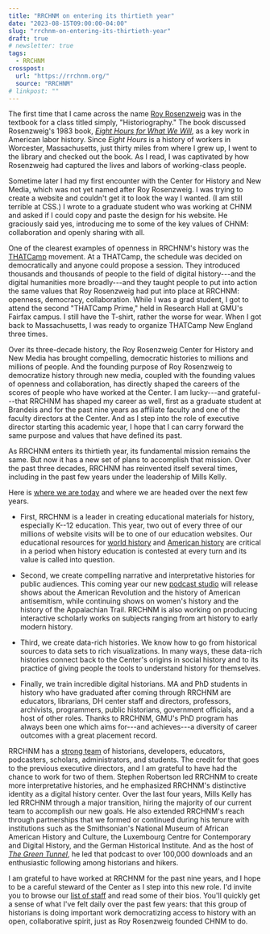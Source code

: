 ```yaml
---
title: "RRCHNM on entering its thirtieth year"
date: "2023-08-15T09:00:00-04:00"
slug: "rrchnm-on-entering-its-thirtieth-year"
draft: true
# newsletter: true
tags:
  - RRCHNM
crosspost:
  url: "https://rrchnm.org/"
  source: "RRCHNM"
# linkpost: ""
---
```


The first time that I came across the name
[Roy Rosenzweig](https://en.wikipedia.org/wiki/Roy_Rosenzweig) was in the
textbook for a class titled simply, "Historiography." The book discussed
Rosenzweig's 1983 book,
[_Eight Hours for What We Will_](https://www.cambridge.org/us/universitypress/subjects/history/american-history-general-interest/eight-hours-what-we-will-workers-and-leisure-industrial-city-18701920),
as a key work in American labor history. Since _Eight Hours_ is a history of
workers in Worcester, Massachusetts, just thirty miles from where I grew up, I
went to the library and checked out the book. As I read, I was captivated by how
Rosenzweig had captured the lives and labors of working-class people.

Sometime later I had my first encounter with the Center for History and New
Media, which was not yet named after Roy Rosenzweig. I was trying to create a
website and couldn't get it to look the way I wanted. (I am still terrible at
CSS.) I wrote to a graduate student who was working at CHNM and asked if I could
copy and paste the design for his website. He graciously said yes, introducing
me to some of the key values of CHNM: collaboration and openly sharing with all.

One of the clearest examples of openness in RRCHNM's history was the
[THATCamp](https://www.insidehighered.com/blogs/gradhacker/whats-thatcamp-and-why-go-0)
movement. At a THATCamp, the schedule was decided on democratically and anyone
could propose a session. They introduced thousands and thousands of people to
the field of digital history---and the digital humanities more broadly---and
they taught people to put into action the same values that Roy Rosenzweig had
put into place at RRCHNM: openness, democracy, collaboration. While I was a grad
student, I got to attend the second "THATCamp Prime," held in Research Hall at
GMU's Fairfax campus. I still have the T-shirt, rather the worse for wear. When
I got back to Massachusetts, I was ready to organize THATCamp New England three
times.

Over its three-decade history, the Roy Rosenzweig Center for History and New
Media has brought compelling, democratic histories to millions and millions of
people. And the founding purpose of Roy Rosenzweig to democratize history
through new media, coupled with the founding values of openness and
collaboration, has directly shaped the careers of the scores of people who have
worked at the Center. I am lucky---and grateful---that RRCHNM has shaped my
career as well, first as a graduate student at Brandeis and for the past nine
years as affiliate faculty and one of the faculty directors at the Center. And
as I step into the role of executive director starting this academic year, I
hope that I can carry forward the same purpose and values that have defined its
past.

As RRCHNM enters its thirtieth year, its fundamental mission remains the same.
But now it has a new set of plans to accomplish that mission. Over the past
three decades, RRCHNM has reinvented itself several times, including in the past
few years under the leadership of Mills Kelly.

Here is [where we are today](https://rrchnm.org/our-work/) and where we are
headed over the next few years.

- First, RRCHNM is a leader in creating educational materials for history,
  especially K--12 education. This year, two out of every three of our millions
  of website visits will be to one of our education websites. Our educational
  resources for [world history](https://worldhistorycommons.org/) and
  [American history](https://teachinghistory.org/) are critical in a period when
  history education is contested at every turn and its value is called into
  question.

- Second, we create compelling narrative and interpretative histories for public
  audiences. This coming year our new
  [podcast studio](https://www.r2studios.org/) will release shows about the
  American Revolution and the history of American antisemitism, while continuing
  shows on women's history and the history of the Appalachian Trail. RRCHNM is
  also working on producing interactive scholarly works on subjects ranging from
  art history to early modern history.

- Third, we create data-rich histories. We know how to go from historical
  sources to data sets to rich visualizations. In many ways, these data-rich
  histories connect back to the Center's origins in social history and to its
  practice of giving people the tools to understand history for themselves.

- Finally, we train incredible digital historians. MA and PhD students in
  history who have graduated after coming through RRCHNM are educators,
  librarians, DH center staff and directors, professors, archivists,
  programmers, public historians, government officials, and a host of other
  roles. Thanks to RRCHNM, GMU's PhD program has always been one which aims
  for---and achieves---a diversity of career outcomes with a great placement
  record.

RRCHNM has a [strong team](https://rrchnm.org/our-people/) of historians,
developers, educators, podcasters, scholars, administrators, and students. The
credit for that goes to the previous executive directors, and I am grateful to
have had the chance to work for two of them. Stephen Robertson led RRCHNM to
create more interpretative histories, and he emphasized RRCHNM's distinctive
identity as a digital history center. Over the last four years, Mills Kelly has
led RRCHNM through a major transition, hiring the majority of our current team
to accomplish our new goals. He also extended RRCHNM's reach through
partnerships that we formed or continued during his tenure with institutions
such as the Smithsonian's National Museum of African American History and
Culture, the Luxembourg Centre for Contemporary and Digital History, and the
German Historical Institute. And as the host of
[_The Green Tunnel_](https://www.r2studios.org/show/the-green-tunnel/), he led
that podcast to over 100,000 downloads and an enthusiastic following among
historians and hikers.

I am grateful to have worked at RRCHNM for the past nine years, and I hope to be
a careful steward of the Center as I step into this new role. I'd invite you to
browse our [list of staff](https://rrchnm.org/our-people/) and read some of
their bios. You'll quickly get a sense of what I've felt daily over the past few
years: that this group of historians is doing important work democratizing
access to history with an open, collaborative spirit, just as Roy Rosenzweig
founded CHNM to do.

